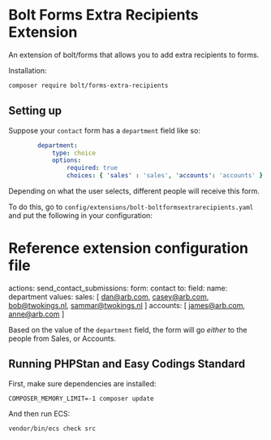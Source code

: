 # Bolt Forms Extra Recipients Extension

An extension of bolt/forms that allows you to add extra recipients to forms.

Installation:

```bash
composer require bolt/forms-extra-recipients
```

## Setting up

Suppose your `contact` form has a `department` field like so:

```yaml
        department:
            type: choice
            options:
                required: true
                choices: { 'sales' : 'sales', 'accounts': 'accounts' }
```

Depending on what the user selects, different people will receive this form.

To do this, go to `config/extensions/bolt-boltformsextrarecipients.yaml` and put the following in your configuration:

# Reference extension configuration file

actions:
  send_contact_submissions:
    form: contact
    to:
      field:
        name: department
        values:
          sales: [ dan@arb.com, casey@arb.com, bob@twokings.nl, sammar@twokings.nl ]
          accounts: [ james@arb.com, anne@arb.com ]

Based on the value of the `department` field, the form will go _either_ to the people from Sales, or Accounts.

## Running PHPStan and Easy Codings Standard

First, make sure dependencies are installed:

```
COMPOSER_MEMORY_LIMIT=-1 composer update
```

And then run ECS:

```
vendor/bin/ecs check src
```
